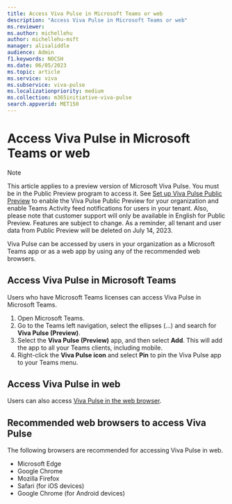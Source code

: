 ```yaml
---
title: Access Viva Pulse in Microsoft Teams or web
description: "Access Viva Pulse in Microsoft Teams or web"
ms.reviewer: 
ms.author: michellehu
author: michellehu-msft
manager: alisaliddle
audience: Admin
f1.keywords: NOCSH
ms.date: 06/05/2023
ms.topic: article
ms.service: viva
ms.subservice: viva-pulse
ms.localizationpriority: medium
ms.collection: m365initiative-viva-pulse  
search.appverid: MET150
---
```


# Access Viva Pulse in Microsoft Teams or web

> [!NOTE]
> This article applies to a preview version of Microsoft Viva Pulse. You must be in the Public Preview program to access it. See [Set up Viva Pulse Public Preview](./set-up-viva-pulse-public-preview-for-your-organization.md) to enable the Viva Pulse Public Preview for your organization and enable Teams Activity feed notifications for users in your tenant. Also, please note that customer support will only be available in English for Public Preview. Features are subject to change. As a reminder, all tenant and user data from Public Preview will be deleted on July 14, 2023.

Viva Pulse can be accessed by users in your organization as a Microsoft Teams app or as a web app by using any of the recommended web browsers.

## Access Viva Pulse in Microsoft Teams

Users who have Microsoft Teams licenses can access Viva Pulse in Microsoft Teams.

1. Open Microsoft Teams.
2. Go to the Teams left navigation, select the ellipses (…) and search for **Viva Pulse (Preview)**.
3. Select the **Viva Pulse (Preview)** app, and then select **Add**. This will add the app to all your Teams clients, including mobile.
4. Right-click the **Viva Pulse icon** and select **Pin** to pin the Viva Pulse app to your Teams menu.

## Access Viva Pulse in web

Users can also access [Viva Pulse in the web browser](https://Pulse.Viva.Cloud.Microsoft/).

## Recommended web browsers to access Viva Pulse

The following browsers are recommended for accessing Viva Pulse in web.

* Microsoft Edge
* Google Chrome  
* Mozilla Firefox
* Safari (for iOS devices)
* Google Chrome (for Android devices)
